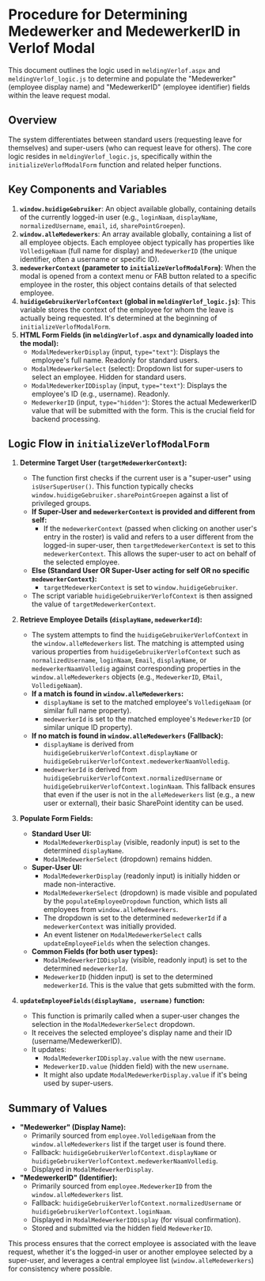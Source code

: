 # Procedure for Determining Medewerker and MedewerkerID in Verlof Modal

This document outlines the logic used in `meldingVerlof.aspx` and `meldingVerlof_logic.js` to determine and populate the "Medewerker" (employee display name) and "MedewerkerID" (employee identifier) fields within the leave request modal.

## Overview

The system differentiates between standard users (requesting leave for themselves) and super-users (who can request leave for others). The core logic resides in `meldingVerlof_logic.js`, specifically within the `initializeVerlofModalForm` function and related helper functions.

## Key Components and Variables

1.  **`window.huidigeGebruiker`**: An object available globally, containing details of the currently logged-in user (e.g., `loginNaam`, `displayName`, `normalizedUsername`, `email`, `id`, `sharePointGroepen`).
2.  **`window.alleMedewerkers`**: An array available globally, containing a list of all employee objects. Each employee object typically has properties like `VolledigeNaam` (full name for display) and `MedewerkerID` (the unique identifier, often a username or specific ID).
3.  **`medewerkerContext` (parameter to `initializeVerlofModalForm`)**: When the modal is opened from a context menu or FAB button related to a specific employee in the roster, this object contains details of that selected employee.
4.  **`huidigeGebruikerVerlofContext` (global in `meldingVerlof_logic.js`)**: This variable stores the context of the employee for whom the leave is actually being requested. It's determined at the beginning of `initializeVerlofModalForm`.
5.  **HTML Form Fields (in `meldingVerlof.aspx` and dynamically loaded into the modal):**
    *   `ModalMedewerkerDisplay` (input, `type="text"`): Displays the employee's full name. Readonly for standard users.
    *   `ModalMedewerkerSelect` (select): Dropdown list for super-users to select an employee. Hidden for standard users.
    *   `ModalMedewerkerIDDisplay` (input, `type="text"`): Displays the employee's ID (e.g., username). Readonly.
    *   `MedewerkerID` (input, `type="hidden"`): Stores the actual MedewerkerID value that will be submitted with the form. This is the crucial field for backend processing.

## Logic Flow in `initializeVerlofModalForm`

1.  **Determine Target User (`targetMedewerkerContext`):**
    *   The function first checks if the current user is a "super-user" using `isUserSuperUser()`. This function typically checks `window.huidigeGebruiker.sharePointGroepen` against a list of privileged groups.
    *   **If Super-User and `medewerkerContext` is provided and different from self:**
        *   If the `medewerkerContext` (passed when clicking on another user's entry in the roster) is valid and refers to a user different from the logged-in super-user, then `targetMedewerkerContext` is set to this `medewerkerContext`. This allows the super-user to act on behalf of the selected employee.
    *   **Else (Standard User OR Super-User acting for self OR no specific `medewerkerContext`):**
        *   `targetMedewerkerContext` is set to `window.huidigeGebruiker`.
    *   The script variable `huidigeGebruikerVerlofContext` is then assigned the value of `targetMedewerkerContext`.

2.  **Retrieve Employee Details (`displayName`, `medewerkerId`):**
    *   The system attempts to find the `huidigeGebruikerVerlofContext` in the `window.alleMedewerkers` list. The matching is attempted using various properties from `huidigeGebruikerVerlofContext` such as `normalizedUsername`, `loginNaam`, `Email`, `displayName`, or `medewerkerNaamVolledig` against corresponding properties in the `window.alleMedewerkers` objects (e.g., `MedewerkerID`, `EMail`, `VolledigeNaam`).
    *   **If a match is found in `window.alleMedewerkers`:**
        *   `displayName` is set to the matched employee's `VolledigeNaam` (or similar full name property).
        *   `medewerkerId` is set to the matched employee's `MedewerkerID` (or similar unique ID property).
    *   **If no match is found in `window.alleMedewerkers` (Fallback):**
        *   `displayName` is derived from `huidigeGebruikerVerlofContext.displayName` or `huidigeGebruikerVerlofContext.medewerkerNaamVolledig`.
        *   `medewerkerId` is derived from `huidigeGebruikerVerlofContext.normalizedUsername` or `huidigeGebruikerVerlofContext.loginNaam`. This fallback ensures that even if the user is not in the `alleMedewerkers` list (e.g., a new user or external), their basic SharePoint identity can be used.

3.  **Populate Form Fields:**
    *   **Standard User UI:**
        *   `ModalMedewerkerDisplay` (visible, readonly input) is set to the determined `displayName`.
        *   `ModalMedewerkerSelect` (dropdown) remains hidden.
    *   **Super-User UI:**
        *   `ModalMedewerkerDisplay` (readonly input) is initially hidden or made non-interactive.
        *   `ModalMedewerkerSelect` (dropdown) is made visible and populated by the `populateEmployeeDropdown` function, which lists all employees from `window.alleMedewerkers`.
        *   The dropdown is set to the determined `medewerkerId` if a `medewerkerContext` was initially provided.
        *   An event listener on `ModalMedewerkerSelect` calls `updateEmployeeFields` when the selection changes.
    *   **Common Fields (for both user types):**
        *   `ModalMedewerkerIDDisplay` (visible, readonly input) is set to the determined `medewerkerId`.
        *   `MedewerkerID` (hidden input) is set to the determined `medewerkerId`. This is the value that gets submitted with the form.

4.  **`updateEmployeeFields(displayName, username)` function:**
    *   This function is primarily called when a super-user changes the selection in the `ModalMedewerkerSelect` dropdown.
    *   It receives the selected employee's display name and their ID (username/MedewerkerID).
    *   It updates:
        *   `ModalMedewerkerIDDisplay.value` with the new `username`.
        *   `MedewerkerID.value` (hidden field) with the new `username`.
        *   It might also update `ModalMedewerkerDisplay.value` if it's being used by super-users.

## Summary of Values

*   **"Medewerker" (Display Name):**
    *   Primarily sourced from `employee.VolledigeNaam` from the `window.alleMedewerkers` list if the target user is found there.
    *   Fallback: `huidigeGebruikerVerlofContext.displayName` or `huidigeGebruikerVerlofContext.medewerkerNaamVolledig`.
    *   Displayed in `ModalMedewerkerDisplay`.
*   **"MedewerkerID" (Identifier):**
    *   Primarily sourced from `employee.MedewerkerID` from the `window.alleMedewerkers` list.
    *   Fallback: `huidigeGebruikerVerlofContext.normalizedUsername` or `huidigeGebruikerVerlofContext.loginNaam`.
    *   Displayed in `ModalMedewerkerIDDisplay` (for visual confirmation).
    *   Stored and submitted via the hidden field `MedewerkerID`.

This process ensures that the correct employee is associated with the leave request, whether it's the logged-in user or another employee selected by a super-user, and leverages a central employee list (`window.alleMedewerkers`) for consistency where possible.
